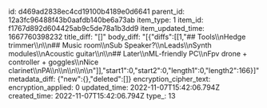 id: d469ad2838ec4cd19100b4189e0d6641
parent_id: 12a3fc96488f43b0aafdb140be6a73ab
item_type: 1
item_id: f1767d892d604425ab9c5de78a1b3dd9
item_updated_time: 1667760398232
title_diff: "[]"
body_diff: "[{\"diffs\":[[1,\"## Tools\\\nHedge trimmer\\\n\\\n## Music room\\\nSub Speaker?\\\nLeads\\\nSynth modules\\\nAcoustic guitar\\\n\\\n## Later\\\nML-friendly PC\\\nFpv drone + controller + goggles\\\nNice clarinet\\\nPA\\\n\\\n\\\n\\\n\\\n\"]],\"start1\":0,\"start2\":0,\"length1\":0,\"length2\":166}]"
metadata_diff: {"new":{},"deleted":[]}
encryption_cipher_text: 
encryption_applied: 0
updated_time: 2022-11-07T15:42:06.794Z
created_time: 2022-11-07T15:42:06.794Z
type_: 13